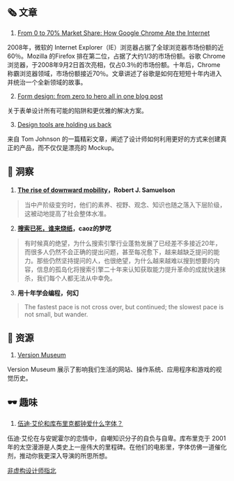##  🗞 文章

1. [From 0 to 70% Market Share: How Google Chrome Ate the Internet](https://usefyi.com/chrome-history/?utm_source=wanqu.co&utm_campaign=Wanqu+Daily&utm_medium=website)

2008年，微软的 Internet Explorer（IE）浏览器占据了全球浏览器市场份额的近60％。Mozilla 的Firefox 排在第二位，占据了大约1/3的市场份额。谷歌 Chrome 浏览器，于2008年9月2日首次亮相，仅占0.3％的市场份额。十年后，Chrome 称霸浏览器领域，市场份额接近70％。文章讲述了谷歌是如何在短短十年内进入并统治一个全新领域的故事。

2. [Form design: from zero to hero all in one blog post](https://adamsilver.io/articles/form-design-from-zero-to-hero-all-in-one-blog-post/)

关于表单设计所有可能的陷阱和更优雅的解决方案。

3. [Design tools are holding us back](https://uxdesign.cc/design-tools-are-holding-us-back-1aca266b333e)

来自 Tom Johnson 的一篇精彩文章，阐述了设计师如何利用更好的方式来创建真正的产品，而不仅仅是漂亮的 Mockup。

## 💬 洞察

1. **[The rise of downward mobility](https://www.washingtonpost.com/opinions/upward-mobility-is-a-myth/2018/08/05/bb960ce4-972c-11e8-80e1-00e80e1fdf43_story.html)，Robert J. Samuelson**

> 当中产阶级变穷时，他们的素养、视野、观念、知识也随之落入下层阶级，这被动地提高了社会整体水准。

2. **[搜索已死，谁来烧纸](https://mp.weixin.qq.com/s?__biz=MzI0MjA1Mjg2Ng==&mid=2649868638&idx=1&sn=2d125f3868335a513fab4faad19fdb30&chksm=f1075333c670da252158fe8d326072fa58748ea4b5ffac477a544e5d17c99151c43496f827ce&mpshare=1&scene=1&srcid=&sharer_sharetime=1564139777781&sharer_shareid=a56587fa0b31f9e20d84d6901253d4ae#rd)，caoz的梦呓**

> 有时候真的绝望，为什么搜索引擎行业蓬勃发展了已经差不多接近20年，而很多人仍然不会正确的提出问题，甚至每况愈下，越来越缺乏提问的能力。那些仍然坚持提问的人，也很绝望，为什么越来越难以搜到想要的内容，信息的孤岛化将搜索引擎二十年来认知获取能力提升革命的成就快速抹杀，我们每个人都无法从中幸免。

3. **用十年学会编程，何幻**

> The fastest pace is not cross over, but continued; the slowest pace is not small, but wander.

## 💎 资源

1. [Version Museum](https://www.versionmuseum.com/)

Version Museum 展示了影响我们生活的网站、操作系统、应用程序和游戏的视觉历史。

## 🕶 趣味

1. [伍迪·艾伦和库布里克都钟爱什么字体？](https://3type.cn/3typezine/typeslips/03.html)

伍迪·艾伦在与安妮霍尔的恋情中，自嘲知识分子的自负与自卑。库布里克于 2001 年的太空漫游是人类史上一座伟大的里程碑。在他们的电影里，字体仿佛一道催化剂，推动你我更深入导演的所思所想。

[非虚构设计师指北](https://www.yuque.com/lynnete/design)